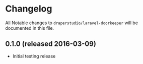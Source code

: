 # Changelog

All Notable changes to `draperstudio/laravel-doorkeeper` will be documented in this file.

## 0.1.0 (released 2016-03-09)

- Initial testing release
